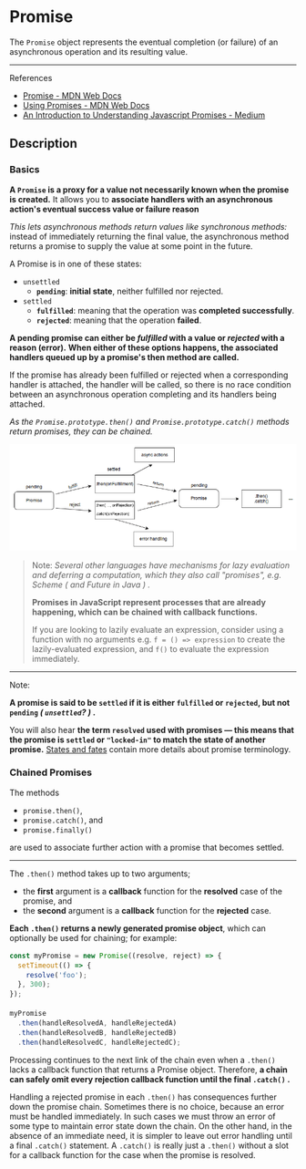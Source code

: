 # Promise

The `Promise` object represents the eventual completion (or failure) of an asynchronous operation and its resulting value.

---

References

- [Promise - MDN Web Docs](https://developer.mozilla.org/en-US/docs/Web/JavaScript/Reference/Global_Objects/Promise)
- [Using Promises - MDN Web Docs](https://developer.mozilla.org/en-US/docs/Web/JavaScript/Guide/Using_promises)
- [An Introduction to Understanding Javascript Promises - Medium](https://medium.com/@PangaraWorld/an-introduction-to-understanding-javascript-promises-37eff85b2b08)

## Description

### Basics

**A `Promise` is a proxy for a value not necessarily known when the promise is created.**
It allows you to **associate handlers with an asynchronous action's eventual success value or failure reason**

_This lets asynchronous methods return values like synchronous methods:_
instead of immediately returning the final value, the asynchronous method returns a promise to supply the value at some point in the future.

A Promise is in one of these states:

- `unsettled`
    - **`pending`**: **initial state**, neither fulfilled nor rejected.
- `settled`
    - **`fulfilled`**: meaning that the operation was **completed successfully**.
    - **`rejected`**: meaning that the operation **failed**.

**A pending promise can either be _fulfilled_ with a value or _rejected_ with a reason (error).**
**When either of these options happens, the associated handlers queued up by a promise's then method are called.**

If the promise has already been fulfilled or rejected when a corresponding handler is attached, the handler will be called, so there is no race condition between an asynchronous operation completing and its handlers being attached.

_As the `Promise.prototype.then()` and `Promise.prototype.catch()` methods return promises, they can be chained._

![promises.png](_image/promises.png)

> Note: _Several other languages have mechanisms for lazy evaluation and deferring a computation, which they also call "promises", e.g. Scheme ( and Future in Java ) ._
>
> **Promises in JavaScript represent processes that are already happening, which can be chained with callback functions.**
>
> If you are looking to lazily evaluate an expression, consider using a function with no arguments e.g. `f = () => expression` to create the lazily-evaluated expression, and `f()` to evaluate the expression immediately.

---

Note:

**A promise is said to be `settled` if it is either `fulfilled` or `rejected`, but not `pending` _( `unsettled`? )_ .**

You will also hear **the term `resolved` used with promises — this means that the promise is `settled` or `"locked-in"` to match the state of another promise.**
[States and fates](https://github.com/domenic/promises-unwrapping/blob/master/docs/states-and-fates.md) contain more details about promise terminology.

<!-- icehe: resolved 和 unresolved 概念没搞懂. -->

### Chained Promises

The methods

- `promise.then()`,
- `promise.catch()`, and
- `promise.finally()`

are used to associate further action with a promise that becomes settled.

---

The `.then()` method takes up to two arguments;

- the **first** argument is a **callback** function for the **resolved** case of the promise, and
- the **second** argument is a **callback** function for the **rejected** case.

**Each `.then()` returns a newly generated promise object**, which can optionally be used for chaining; for example:

```js
const myPromise = new Promise((resolve, reject) => {
  setTimeout(() => {
    resolve('foo');
  }, 300);
});

myPromise
  .then(handleResolvedA, handleRejectedA)
  .then(handleResolvedB, handleRejectedB)
  .then(handleResolvedC, handleRejectedC);
```

Processing continues to the next link of the chain even when a `.then()` lacks a callback function that returns a Promise object.
Therefore, **a chain can safely omit every rejection callback function until the final `.catch()` .**

Handling a rejected promise in each `.then()` has consequences further down the promise chain.
Sometimes there is no choice, because an error must be handled immediately.
In such cases we must throw an error of some type to maintain error state down the chain.
On the other hand, in the absence of an immediate need, it is simpler to leave out error handling until a final `.catch()` statement.
A `.catch()` is really just a `.then()` without a slot for a callback function for the case when the promise is resolved. <!-- icehe : 最后这句没看懂 2021/11/16 -->
